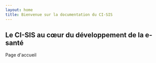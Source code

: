 ```yaml
---
layout: home
title: Bienvenue sur la documentation du CI-SIS
---
```

## Le CI-SIS au cœur du développement de la e-santé

Page d'accueil